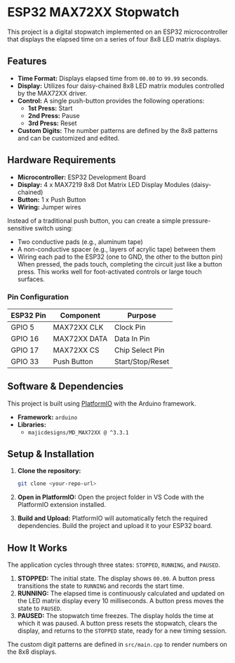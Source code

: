 # ESP32 MAX72XX Stopwatch

This project is a digital stopwatch implemented on an ESP32 microcontroller that displays the elapsed time on a series of four 8x8 LED matrix displays.

## Features

- **Time Format:** Displays elapsed time from `00.00` to `99.99` seconds.
- **Display:** Utilizes four daisy-chained 8x8 LED matrix modules controlled by the MAX72XX driver.
- **Control:** A single push-button provides the following operations:
    - **1st Press:** Start
    - **2nd Press:** Pause
    - **3rd Press:** Reset
- **Custom Digits:** The number patterns are defined by the 8x8 patterns and can be customized and edited.

## Hardware Requirements

- **Microcontroller:** ESP32 Development Board
- **Display:** 4 x MAX7219 8x8 Dot Matrix LED Display Modules (daisy-chained)
- **Button:** 1 x Push Button
- **Wiring:** Jumper wires

Instead of a traditional push button, you can create a simple pressure-sensitive switch using:
- Two conductive pads (e.g., aluminum tape)
- A non-conductive spacer (e.g., layers of acrylic tape) between them
- Wiring each pad to the ESP32 (one to GND, the other to the button pin)
When pressed, the pads touch, completing the circuit just like a button press. This works well for foot-activated controls or large touch surfaces.

### Pin Configuration

| ESP32 Pin | Component      | Purpose          |
|-----------|----------------|------------------|
| GPIO 5    | MAX72XX CLK    | Clock Pin        |
| GPIO 16   | MAX72XX DATA   | Data In Pin      |
| GPIO 17   | MAX72XX CS     | Chip Select Pin  |
| GPIO 33   | Push Button    | Start/Stop/Reset |

## Software & Dependencies

This project is built using [PlatformIO](https://platformio.org/) with the Arduino framework.

- **Framework:** `arduino`
- **Libraries:**
    - `majicdesigns/MD_MAX72XX @ ^3.3.1`

## Setup & Installation

1.  **Clone the repository:**
    ```bash
    git clone <your-repo-url>
    ```

2.  **Open in PlatformIO:**
    Open the project folder in VS Code with the PlatformIO extension installed.

3.  **Build and Upload:**
    PlatformIO will automatically fetch the required dependencies. Build the project and upload it to your ESP32 board.

## How It Works

The application cycles through three states: `STOPPED`, `RUNNING`, and `PAUSED`.

1.  **STOPPED:** The initial state. The display shows `00.00`. A button press transitions the state to `RUNNING` and records the start time.
2.  **RUNNING:** The elapsed time is continuously calculated and updated on the LED matrix display every 10 milliseconds. A button press moves the state to `PAUSED`.
3.  **PAUSED:** The stopwatch time freezes. The display holds the time at which it was paused. A button press resets the stopwatch, clears the display, and returns to the `STOPPED` state, ready for a new timing session.

The custom digit patterns are defined in `src/main.cpp` to render numbers on the 8x8 displays.
